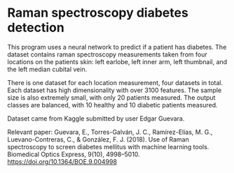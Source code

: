 # Raman spectroscopy diabetes detection
 
 
This program uses a neural network to predict if a patient has diabetes. The dataset contains raman spectroscopy measurements taken from four locations on the patients skin: left earlobe, left inner arm, left thumbnail, and the left median cubital vein. 

There is one dataset for each location measurement, four datasets in total. Each dataset has high dimensionality with over 3100 features. The sample size is also extremely small, with only 20 patients measured. The output classes are balanced, with 10 healthy and 10 diabetic patients measured. 


Dataset came from Kaggle submitted by user Edgar Guevara.

Relevant paper:
Guevara, E., Torres-Galván, J. C., Ramírez-Elías, M. G., Luevano-Contreras, C., & González, F. J. (2018). Use of Raman spectroscopy to screen diabetes mellitus with machine learning tools. Biomedical Optics Express, 9(10), 4998–5010. https://doi.org/10.1364/BOE.9.004998
